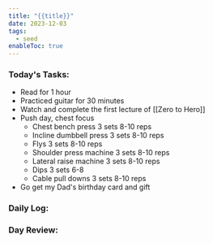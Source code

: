 ```yaml
---
title: "{{title}}"
date: 2023-12-03
tags:
  - seed
enableToc: true
---
```

### Today's Tasks:
- Read for 1 hour
- Practiced guitar for 30 minutes
- Watch and complete the first lecture of [[Zero to Hero]]
- Push day, chest focus
	- Chest bench press 3 sets 8-10 reps
	- Incline dumbbell press 3 sets 8-10 reps
	- Flys 3 sets 8-10 reps
	- Shoulder press machine 3 sets 8-10 reps
	- Lateral raise machine 3 sets 8-10 reps
	- Dips 3 sets 6-8
	- Cable pull downs 3 sets 8-10 reps
- Go get my Dad's birthday card and gift

### Daily Log:


### Day Review: